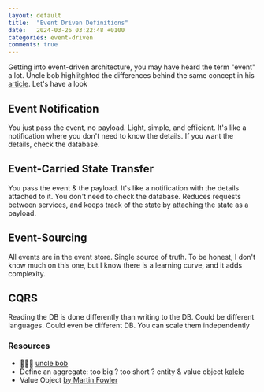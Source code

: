 ```yaml
---
layout: default
title:  "Event Driven Definitions"
date:   2024-03-26 03:22:48 +0100
categories: event-driven
comments: true
---
```


Getting into event-driven architecture, you may have heard the term "event" a lot. Uncle bob highlitghted the differences behind the same concept in his [article](https://martinfowler.com/articles/201701-event-driven.html). Let's have a look


## Event Notification
You just pass the event, no payload. Light, simple, and efficient. It's like a notification where you don't need to know the details. If you want the details, check the database.

## Event-Carried State Transfer
You pass the event & the payload. It's like a notification with the details attached to it. You don't need to check the database. Reduces requests between services, and keeps track of the state by attaching the state as a payload.

## Event-Sourcing
All events are in the event store. Single source of truth. To be honest, I don't know much on this one, but I know there is a learning curve, and it adds complexity.

## CQRS
Reading the DB is done differently than writing to the DB. Could be different languages. Could even be different DB. You can scale them independently


### Resources

- 👨🏻‍💻 [uncle bob](https://martinfowler.com/articles/201701-event-driven.html)
- Define an aggregate: too big ? too short ? entity & value object [kalele](https://kalele.io/wp-content/uploads/2019/01/DDD_COMMUNITY_ESSAY_AGGREGATES_PART_1.pdf)
- Value Object [by Martin Fowler](https://martinfowler.com/bliki/ValueObject.html)
